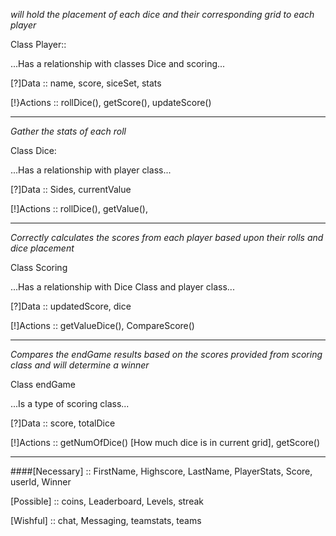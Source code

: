 *will hold the placement of each dice and their corresponding grid to each player*

Class Player::

...Has a relationship with classes Dice and scoring...

[?]Data :: name, score, siceSet, stats

[!}Actions :: rollDice(), getScore(), updateScore()


**********************************************************************************************


*Gather the stats of each roll*

Class Dice:

...Has a relationship with player class...

[?]Data :: Sides, currentValue

[!]Actions :: rollDice(), getValue(), 


***********************************************************************************************


*Correctly calculates the scores from each player based upon their rolls and dice placement*

Class Scoring

...Has a relationship with Dice Class and player class...

[?]Data :: updatedScore, dice

[!]Actions :: getValueDice(), CompareScore()


***********************************************************************************************


*Compares the endGame results based on the scores provided from scoring class and will determine a winner*

Class endGame

...Is a type of scoring class...

[?]Data :: score, totalDice

[!]Actions :: getNumOfDice() [How much dice is in current grid], getScore()


************************************************************************************************


####[Necessary] :: FirstName, Highscore, LastName, PlayerStats, Score, userId, Winner

[Possible] :: coins, Leaderboard, Levels, streak

[Wishful] :: chat, Messaging, teamstats, teams
